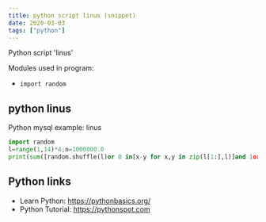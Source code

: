 ```yaml
---
title: python script linus (snippet)
date: 2020-03-03
tags: ["python"]
---
```

Python script 'linus'


Modules used in program: 
* `import random`

## python linus

Python mysql example: linus

```python
import random
l=range(1,14)*4;n=1000000.0
print(sum([random.shuffle(l)or 0 in[x-y for x,y in zip(l[1:],l)]and 1or 0for i in range(n)])/n)

```

## Python links

- Learn Python: https://pythonbasics.org/
- Python Tutorial: https://pythonspot.com
